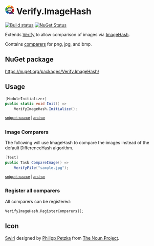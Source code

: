# <img src="/src/icon.png" height="30px"> Verify.ImageHash

[![Build status](https://ci.appveyor.com/api/projects/status/48pfe99118r80g72?svg=true)](https://ci.appveyor.com/project/SimonCropp/Verify-ImageHash)
[![NuGet Status](https://img.shields.io/nuget/v/Verify.ImageHash.svg)](https://www.nuget.org/packages/Verify.ImageHash/)

Extends [Verify](https://github.com/VerifyTests/Verify) to allow comparison of images via [ImageHash](https://github.com/coenm/ImageHash).

Contains [comparers](https://github.com/VerifyTests/Verify/blob/master/docs/comparer.md) for png, jpg, and bmp.



## NuGet package

https://nuget.org/packages/Verify.ImageHash/


## Usage

<!-- snippet: enable -->
<a id='snippet-enable'></a>
```cs
[ModuleInitializer]
public static void Init() =>
    VerifyImageHash.Initialize();
```
<sup><a href='/src/Tests/ModuleInitializer.cs#L3-L9' title='Snippet source file'>snippet source</a> | <a href='#snippet-enable' title='Start of snippet'>anchor</a></sup>
<!-- endSnippet -->


### Image Comparers

The following will use ImageHash to compare the images instead of the default DifferenceHash algorithm.

<!-- snippet: CompareImage -->
<a id='snippet-compareimage'></a>
```cs
[Test]
public Task CompareImage() =>
    VerifyFile("sample.jpg");
```
<sup><a href='/src/Tests/Samples.cs#L4-L10' title='Snippet source file'>snippet source</a> | <a href='#snippet-compareimage' title='Start of snippet'>anchor</a></sup>
<!-- endSnippet -->


### Register all comparers

All comparers can be registered:

```
VerifyImageHash.RegisterComparers();
```


## Icon

[Swirl](https://thenounproject.com/term/wizard/2744075/) designed by [Philipp Petzka](https://thenounproject.com/masteroficon) from [The Noun Project](https://thenounproject.com/).

